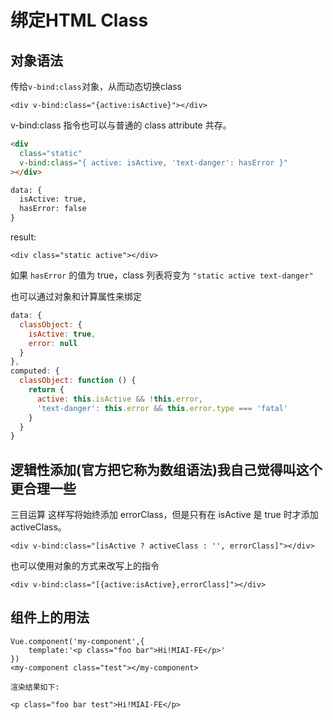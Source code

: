 # 绑定HTML Class
## 对象语法

传给`v-bind:class`对象，从而动态切换class
```
<div v-bind:class="{active:isActive}"></div>
```
v-bind:class 指令也可以与普通的 class attribute 共存。
```html
<div
  class="static"
  v-bind:class="{ active: isActive, 'text-danger': hasError }"
></div>

data: {
  isActive: true,
  hasError: false
}
```
result:
```
<div class="static active"></div>
```
如果 `hasError` 的值为 true，class 列表将变为 `"static active text-danger"`

也可以通过对象和计算属性来绑定
```js
data: {
  classObject: {
    isActive: true,
    error: null
  }
},
computed: {
  classObject: function () {
    return {
      active: this.isActive && !this.error,
      'text-danger': this.error && this.error.type === 'fatal'
    }
  }
}
```

## 逻辑性添加(官方把它称为数组语法)我自己觉得叫这个更合理一些

三目运算
这样写将始终添加 errorClass，但是只有在 isActive 是 true 时才添加 activeClass。
```
<div v-bind:class="[isActive ? activeClass : '', errorClass]"></div>
``` 

也可以使用对象的方式来改写上的指令
```
<div v-bind:class="[{active:isActive},errorClass]"></div>
```

## 组件上的用法

```
Vue.component('my-component',{
    template:'<p class="foo bar">Hi!MIAI-FE</p>'
})
<my-component class="test"></my-component>

渲染结果如下:

<p class="foo bar test">Hi!MIAI-FE</p>
```

